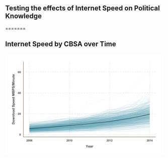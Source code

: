 ## Testing the effects of Internet Speed on Political Knowledge
=======

## Internet Speed by CBSA over Time
![alt text](https://raw.githubusercontent.com/ylelkes/Internet-Speed/master/Graphs/speed_by_cbsa.png)
